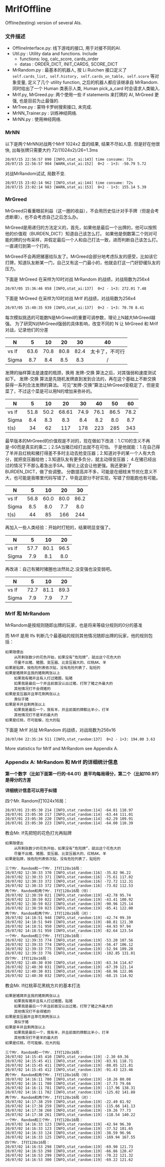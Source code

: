 # MrIfOffline
Offline(testing) version of several AIs.

### 文件描述

* OfflineInterface.py: 线下游戏的接口, 用于对接不同的AI.
* Util.py            : Utility data and functions. Include
    * functions: log, calc_score, cards_order
    * datas    : ORDER_DICT, INIT_CARDS, SCORE_DICT
* MrRandom.py        : 最基本的机器人, 按 Li Ruichen 接口定义了 `self.cards_list, self.history, self.cards_on_table, self.score` 等对象变量, 定义了几个 utility function, 之后的机器人都应该继承自 MrRandom. 同时给出了一个 Human 类表示人类, Human pick_a_card 时会请求人类输入.
* MrIf.py, MrGreed.py: 两个使用一些 if statements 来打牌的 AI, MrGreed 更强, 也是目前为止最强的.
* MrTree.py          : 蒙特卡罗树搜索接口, 未完成.
* MrNN_Trainer.py    : 训练神经网络.
* MrNN.py            : 使用神经网络.

### MrNN
以下是两个MrNN对战两个MrIf 1024x2 盘的结果, 结果不尽如人意. 但是好在他很快, 出每张牌只需要大约 72/(1024x2)/26=1.3ms

```
20/07/15 22:56:57 890 [INFO,stat_ai:143] time consume: 72s
20/07/15 22:56:57 904 [WARN,stat_ai:152]  0+2 - 1+3: -50.79 5.72
```

对战MrRandom试试, 局数不变.

```
20/07/15 23:02:14 962 [INFO,stat_ai:144] time consume: 72s
20/07/15 23:02:14 983 [WARN,stat_ai:153]  0+2 - 1+3: 155.14 5.39
```

### MrGreed

MrGreed只看重眼前利益（这一圈的收益），不会用历史估计对手手牌（但是会考虑断章），也不会考虑自己之后怎么办。

MrGreed是用递归的方法定义的，首先，如果他是最后一个出牌的，他可以按照他的价值观（BURDEN_DICT）知道自己该怎么打。
如果他是倒数第二个则对可能的牌的分布采样，并假定最后一个人和自己打法一致，进而判断自己该怎么打。一直递归到第一个打的。

MrGreed不会再把猪塞给队友了。MrGreed会部分地考虑队友的感受，比如该它打牌，知道队友断某一门，自己又有这一门最小的，他就会打这一门好舒缓队友的压力。

下面是 MrGreed 在采样为10时对战 MrRandom 的战绩，对战局数为256x4

```
20/07/05 15:36:46 058 [INFO,stat_ai:137]  0+2 - 1+3: 272.01 7.48
```

下面是 MrGreed 在采样为10时对战 MrIf 的战绩，对战局数为256x4

```
20/07/05 15:40:35 939 [INFO,stat_ai:137]  0+2 - 1+3: 70.78 8.41
```

每次模拟挑选的可能数N是MrGreed的重要可调参数，理论上N越大MrGreed越强。
为了研究N对MrGreed强弱的具体影响，改变不同的 N 让 MrGreed 和 MrIf 对战，记录他们的分差

N     |5    |10   |20   |30   |40
------|:---:|:---:|:---:|:---:|:-:
vs If |63.6 |70.8 |80.8 |82.4 |太卡了，不可行
Sigma |8.7  |8.4  |8.5  |8.3  |/

发牌的抽样算法是速度的瓶颈，换用 发牌-交换 算法之后，对其强弱和速度测试如下。
发牌-交换 算法是先随机发牌直到发到合法的，再在这个基础上不断交换获得一系列合法发牌的算法。
可见“发牌-交换”算法让MrGreed变稳定了，但是变菜了，不过这个菜是可以用N的增加来弥补的。

N     |5    |10   |20   |30   |40   |50   |60
------|:---:|:---:|:---:|:---:|:---:|:---:|:-:
vs If |51.8 |50.2 |68.61|74.9 |76.1 |86.5 |78.2
Sigma |8.4  |8.3  |8.3  |8.4  |8.2  |8.0  |8.7
t(s)  |34   |62   |117  |178  |223  |285  |343

最早版本的MrGreed的价值观是不对的，现在做如下改进：1.C10的含义不再是-60而是真实的乘二；2.SA当猪已经打出就不在可怕。
于是他就能：1.在自己得了羊并且红桃和猪打得差不多时主动去抢变压器；2.知道对手的某一个人有大负分，就把变压器给他；3.知道队友有更多负分，就主动得变压器；
4.在猪已经出过的情况下不那么着急出手SA。理论上这会让他更强。我还更新了BURDEN_DICT，做了些调整。
分数提高并不多，可能是在细枝末节优化意义不大，也可能是我哪里代码写错了，毕竟这部分不好实现，写错了但能跑也有可能。

N     |5    |10   |20   |30
------|:---:|:---:|:---:|:---:
vs If |56.8 |60.0 |80.0 |86.2
Sigma |8.5  |8.0  |7.7  |8.0
t(s)  |44   |85   |166  |244

再加入一些人类经验：开始时打短的，结果明显变强了。

N     |5    |10   |20
------|:---:|:---:|:---:
vs If |57.7 |80.1 |96.5
Sigma |7.9  |8.1  |8.0

再改进：自己有猪时猪圈也淡然处之.没变强也没变弱吧。

N     |5    |10   |20
------|:---:|:---:|:---:
vs If |72.7 |81.1 |89.3
Sigma |7.9  |7.9  |7.7

### MrIf 和 MrRandom

MrRandom是按规则随即出牌的玩家，也是将来等级分规则的0分的基准

而 MrIf 是用 Ifs 判断几个最基础的规则其他情况随即出牌的玩家，他的规则包括：

    如果随便出
        从所剩张数少的花色开始，如果没有“危险牌”，就出这个花色大的
        尽量不出猪、猪圈、变压器、比变压器大的、红桃AK、羊
    如果是贴牌，按危险列表依次贴，没有危险列表了，贴短的
    如果是猪牌并且我的猪剩两张以上
        如果我有猪并且有人打过猪圈，贴猪
        如果我是最后一个并且前面没认出过猪，打除了猪之外最大的
        其他情况打不会得猪的
    如果是变压器并且草花剩两张以上
        类似于猪
    如果是羊并且剩两张以上
        如果我是最后一个，我有羊，并且前面的牌都比羊小，打羊
        其他情况打不是羊的最大的
    如果是红桃，尽可能躲，捡大的贴

下面是 MrIf 对战 MrRandom 的战绩，对战局数为256x16

```
20/07/04 22:35:24 511 [INFO,stat_random:137]  0+2 - 1+3: 194.00 3.63
```

More statistics for MrIf and MrRandom see Appendix A.

### Appendix A: MrRandom 和 MrIf 的详细统计信息
__第一个数字（比如下面第一行的-64.01）是平均每局得分，第二个（比如110.97）是得分的方差__

__详细统计信息可以用于纠错__

四个Mr. Random打1024x16局：
```
20/07/01 23:05:30 214 [INFO,stat_random:114] -64.01 110.97
20/07/01 23:05:30 217 [INFO,stat_random:114] -63.44 111.01
20/07/01 23:05:30 220 [INFO,stat_random:114] -62.29 109.91
20/07/01 23:05:30 223 [INFO,stat_random:114] -64.00 110.39
```

教会Mr. If先把短的花色打光再贴牌

    如果随便出
        从所剩张数少的花色开始，如果没有“危险牌”，就出这个花色大的
        尽量不出猪、猪圈、变压器、比变压器大的、红桃AK、羊
    如果是贴牌，按危险列表依次贴，没有危险列表了，贴短的
```
三个Mr. Random和一个Mr. If打128x16局：
20/07/02 12:30:33 370 [INFO,stat_random:116] -35.82 96.22
20/07/02 12:30:33 371 [INFO,stat_random:116] -75.61 117.02
20/07/02 12:30:33 372 [INFO,stat_random:116] -72.72 112.31
20/07/02 12:30:33 372 [INFO,stat_random:116] -73.02 112.53
两个Mr. Random和两个Mr. If打128x16局（邻）：
20/07/02 12:38:59 021 [INFO,stat_random:119] -42.78 95.74
20/07/02 12:38:59 022 [INFO,stat_random:119] -43.41 100.92
20/07/02 12:38:59 022 [INFO,stat_random:119] -90.96 125.14
20/07/02 12:38:59 023 [INFO,stat_random:119] -85.41 122.00
两个Mr. Random和两个Mr. If打128x16局（对）：
20/07/02 14:18:51 948 [INFO,stat_random:119] -42.74 99.39
20/07/02 14:18:51 949 [INFO,stat_random:119] -88.81 121.30
20/07/02 14:18:51 950 [INFO,stat_random:119] -44.93 97.94
20/07/02 14:18:51 950 [INFO,stat_random:119] -82.64 123.54
一个Mr. Random和三个Mr. If打128x16局：
20/07/02 12:39:33 774 [INFO,stat_random:119] -53.20 107.56
20/07/02 12:39:33 774 [INFO,stat_random:119] -56.47 106.12
20/07/02 12:39:33 775 [INFO,stat_random:119] -52.94 109.28
20/07/02 12:39:33 776 [INFO,stat_random:119] -102.85 131.01
四个Mr. If打128x16局：
20/07/02 12:40:30 030 [INFO,stat_random:119] -63.34 114.67
20/07/02 12:40:30 031 [INFO,stat_random:119] -67.39 121.14
20/07/02 12:40:30 031 [INFO,stat_random:119] -68.96 122.06
20/07/02 12:40:30 032 [INFO,stat_random:119] -68.15 114.92
```

教会Mr. If红桃草花黑桃方片的基本打法

    如果是猪牌并且我的猪剩两张以上
        如果我有猪并且有人打过猪圈，贴猪
        如果我是最后一个并且前面没认出过猪，打除了猪之外最大的
        其他情况打不会得猪的
    如果是变压器并且草花剩两张以上
        类似于猪
    如果是羊并且剩两张以上
        如果我是最后一个，我有羊，并且前面的牌都比羊小，打羊
        其他情况打不是羊的最大的
    如果是红桃，尽可能躲，捡大的贴
```
三个Mr. Random和一个Mr. If打128x16局：
20/07/02 14:15:45 410 [INFO,stat_random:119] -2.30 69.36
20/07/02 14:15:45 411 [INFO,stat_random:119] -83.91 118.71
20/07/02 14:15:45 411 [INFO,stat_random:119] -88.05 121.81
20/07/02 14:15:45 412 [INFO,stat_random:119] -91.43 123.46
两个Mr. Random和两个Mr. If打128x16局（邻）：
20/07/02 14:16:11 780 [INFO,stat_random:119] -18.26 80.08
20/07/02 14:16:11 780 [INFO,stat_random:119] -17.73 79.66
20/07/02 14:16:11 781 [INFO,stat_random:119] -117.96 138.31
20/07/02 14:16:11 782 [INFO,stat_random:119] -125.02 141.88
两个Mr. Random和两个Mr. If打128x16局（对）：
20/07/02 14:17:38 259 [INFO,stat_random:119] -22.49 81.92
20/07/02 14:17:38 259 [INFO,stat_random:119] -115.66 141.13
20/07/02 14:17:38 260 [INFO,stat_random:119] -19.26 77.73
20/07/02 14:17:38 261 [INFO,stat_random:119] -118.54 140.22
一个Mr. Random和三个Mr. If打128x16局：
20/07/02 14:16:33 123 [INFO,stat_random:119] -42.94 96.30
20/07/02 14:16:33 123 [INFO,stat_random:119] -37.52 101.65
20/07/02 14:16:33 124 [INFO,stat_random:119] -38.59 96.96
20/07/02 14:16:33 125 [INFO,stat_random:119] -169.94 167.55
四个Mr. If打128x16局：
20/07/02 14:16:53 298 [INFO,stat_random:119] -69.90 121.73
20/07/02 14:16:53 298 [INFO,stat_random:119] -66.86 120.47
20/07/02 14:16:53 299 [INFO,stat_random:119] -70.22 121.32
20/07/02 14:16:53 300 [INFO,stat_random:119] -69.22 121.62
```
